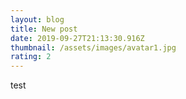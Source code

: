 ```yaml
---
layout: blog
title: New post
date: 2019-09-27T21:13:30.916Z
thumbnail: /assets/images/avatar1.jpg
rating: 2
---
```

test
